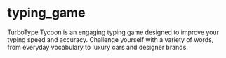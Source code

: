 # typing_game
TurboType Tycoon is an engaging typing game designed to improve your typing speed and accuracy. Challenge yourself with a variety of words, from everyday vocabulary to luxury cars and designer brands.
